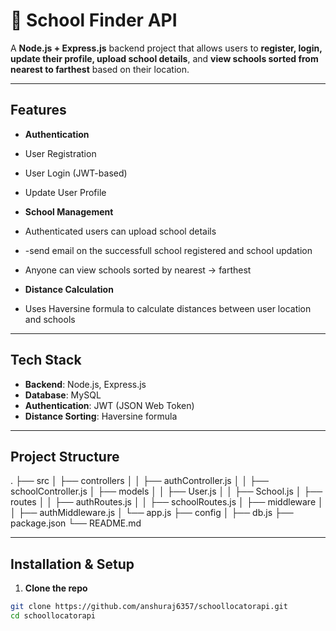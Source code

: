# 🏫 School Finder API

A **Node.js + Express.js** backend project that allows users to **register, login, update their profile, upload school details**, and **view schools sorted from nearest to farthest** based on their location.

---

##  Features

-  **Authentication**
  - User Registration
  - User Login (JWT-based)
  - Update User Profile

-  **School Management**
  - Authenticated users can upload school details
  - -send email on the successfull school registered and school updation 
  - Anyone can view schools sorted by nearest → farthest

-  **Distance Calculation**
  - Uses Haversine formula to calculate distances between user location and schools

---

##  Tech Stack

- **Backend**: Node.js, Express.js  
- **Database**: MySQL  
- **Authentication**: JWT (JSON Web Token)  
- **Distance Sorting**: Haversine formula  

---

##  Project Structure


.
├── src
│ ├── controllers
│ │ ├── authController.js
│ │ ├── schoolController.js
│ ├── models
│ │ ├── User.js
│ │ ├── School.js
│ ├── routes
│ │ ├── authRoutes.js
│ │ ├── schoolRoutes.js
│ ├── middleware
│ │ ├── authMiddleware.js
│ └── app.js
├── config
│ ├── db.js
├── package.json
└── README.md




---

##  Installation & Setup

1. **Clone the repo**
```bash
git clone https://github.com/anshuraj6357/schoollocatorapi.git
cd schoollocatorapi


